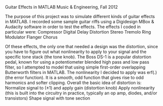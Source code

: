Guitar Effects in MATLAB
Music & Engineering, Fall 2012

The purpose of this project was to simulate different kinds of guitar effects in MATLAB. I recorded some sample guitar riffs using a Digidesign MBox & Audacity software in order to test the effects. The effects I coded in particular were:
Compressor
Digital Delay
Distortion
Stereo Tremolo
Ring Modulator
Flanger
Chorus

Of these effects, the only one that needed a design was the distortion, since you have to figure out what nonlinearity to apply to your signal and the specific tone stack (the tone knob). The Boss DS-1 is a popular distortion pedal, known for using a potentiometer blended high pass and low pass filter, so I attempted to model that using simple first-order overlapping Butterworth filters in MATLAB. The nonlinearity I decided to apply was erf(.) (the error function). It is a smooth, odd function that gives rise to odd harmonics and softer clipping. Overall the basic idea of distortion is:
Normalize signal to (±1) and apply gain (distortion knob)
Apply nonlinearity (this is built into the circuitry in practice, typically an op amp, diodes, and/or transistors)
Shape signal with tone section

